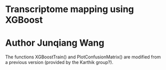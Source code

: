 # Transcriptome mapping using XGBoost 
# Author Junqiang Wang

The functions XGBoostTrain() and PlotConfusionMatrix() are modified from a previous version (provided by the Karthik group?).

